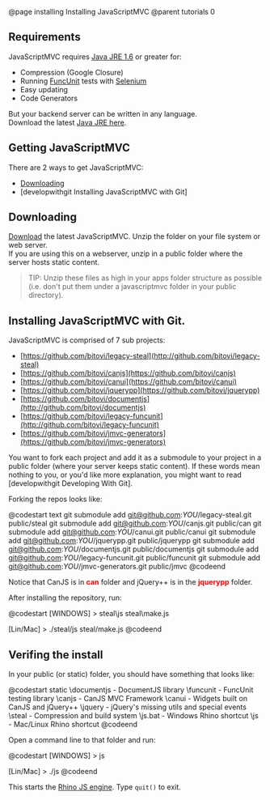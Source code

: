 @page installing Installing JavaScriptMVC
@parent tutorials 0

## Requirements

JavaScriptMVC requires [Java JRE 1.6](http://www.oracle.com/technetwork/java/javase/downloads/java-se-jdk-7-download-432154.html) or greater for:

 - Compression (Google Closure)
 - Running [FuncUnit](http://www.funcunit.com/) tests with [Selenium](http://seleniumhq.org/)
 - Easy updating
 - Code Generators

But your backend server can be written in any language.  
Download the latest [Java JRE here](http://www.java.com/en/download/index.jsp).

## Getting JavaScriptMVC

There are 2 ways to get JavaScriptMVC:

 - [Downloading](http://javascriptmvc.com/builder.html)
 - [developwithgit Installing JavaScriptMVC with Git]

## Downloading

[Download](http://javascriptmvc.com/builder.html) the latest JavaScriptMVC. 
Unzip the folder on your file system or web server.  
If you are using this on a webserver, 
unzip in a public folder where the server hosts static content.  
	
> TIP: Unzip these files as
high in your apps folder structure as possible (i.e. don't
put them under a javascriptmvc folder in your public directory).

## Installing JavaScriptMVC with Git.

JavaScriptMVC is comprised of 7 sub projects:

 - [https://github.com/bitovi/legacy-steal](http://github.com/bitovi/legacy-steal)
 - [https://github.com/bitovi/canjs](https://github.com/bitovi/canjs)
 - [https://github.com/bitovi/canui](https://github.com/bitovi/canui)
 - [https://github.com/bitovi/jquerypp](https://github.com/bitovi/jquerypp)
 - [https://github.com/bitovi/documentjs](http://github.com/bitovi/documentjs)
 - [https://github.com/bitovi/legacy-funcunit](http://github.com/bitovi/legacy-funcunit)
 - [https://github.com/bitovi/jmvc-generators](https://github.com/bitovi/jmvc-generators)

You want to fork each project and add it as a submodule to your project 
in a public folder (where your server keeps static content).
If these words mean nothing to you, or you'd like more 
explanation, you might want to read
[developwithgit Developing With Git].

Forking the repos looks like:

@codestart text
git submodule add git@github.com:_YOU_/legacy-steal.git public/steal
git submodule add git@github.com:_YOU_/canjs.git public/can
git submodule add git@github.com:_YOU_/canui.git public/canui
git submodule add git@github.com:_YOU_/jquerypp.git public/jquerypp
git submodule add git@github.com:_YOU_/documentjs.git public/documentjs
git submodule add git@github.com:_YOU_/legacy-funcunit.git public/funcunit
git submodule add git@github.com:_YOU_/jmvc-generators.git public/jmvc
@codeend

Notice that CanJS is in <b style='font-size: 14px;color: red'>can</b> folder and
jQuery++ is in the <b style='font-size: 14px;color: red'>jquerypp</b> folder.  

After installing the repository, run:

@codestart
[WINDOWS] > steal\js steal\make.js

[Lin/Mac] > ./steal/js steal/make.js
@codeend

## Verifing the install

In your public (or static) folder, you should have something that looks like:

@codestart
static
  \documentjs - DocumentJS library
  \funcunit   - FuncUnit testing library
  \canjs      - CanJS MVC Framework
  \canui      - Widgets built on CanJS and jQuery++
  \jquery     - jQuery's missing utils and special events
  \steal      - Compression and build system
  \js.bat     - Windows Rhino shortcut
  \js         - Mac/Linux Rhino shortcut
@codeend


Open a command line to that folder and run:

@codestart
[WINDOWS] > js

[Lin/Mac] > ./js
@codeend

This starts the [Rhino JS engine](http://www.mozilla.org/rhino/).  Type <code>quit()</code> to exit.

